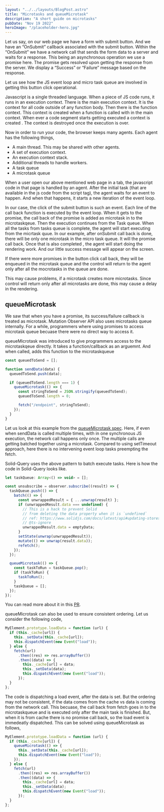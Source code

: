 ```yaml
---
layout: "../../layouts/BlogPost.astro"
title: "Microtasks and queueMicrotask"
description: "A short guide on microtasks"
pubDate: "Nov 19 2022"
heroImage: "/placeholder-hero.jpg"
---
```


Let us say, on our web page we have a form with submit button. And we have an “OnSubmit” callback associated with the submit button. Within the “OnSubmit” we have a network call that sends the form data to a server and waits for a response. This being an asynchronous operation we use a promise here. The promise gets resolved upon getting the response from the server. We display a “Success” or “Failure” message based on the response.

Let us see how the JS event loop and micro task queue are involved in getting this button click operational.

Javascript is a single threaded language. When a piece of JS code runs, it runs in an execution context. There is the main execution context. It is the context for all code outside of any function body. Then there is the function context. This context is created when a function is called with in the main context. When ever a code segment starts getting executed a context is created . The context is destroyed once the execution is over.

Now in order to run your code, the browser keeps many agents. Each agent has the following things,

- A main thread. This may be shared with other agents.
- A set of execution context.
- An execution context stack.
- Additional threads to handle workers.
- A task queue
- A microtask queue

When a user open our above mentioned web page in a tab, the javascript code in that page is handled by an agent. After the initial task (that are available in the js code from the script tag), the agent waits for an event to happen. And when that happens, it starts a new iteration of the event loop.

In our case, the click of the submit button is such an event. Each line of the call back function is executed by the event loop. When it gets to the promise, the call back of the promise is added as microtask in to the microtaskqeue. Then the execution continues from the Task queue. When all the tasks from tasks queue is complete, the agent will start executing from the micrtask quue. In our example, after onSubmit call back is done, there will be only one microtask in the micro task queue. It will the promise call back. Once that is also completed , the agent will start doing the rendering work. And our little success message will appear on the screen.

If there were more promises in the button click call back, they will be enqueued in the microtask queue and the control will return to the agent only after all the mocrotasks in the queue are done.

This may cause problems, if a microtask creates more microtasks. Since control will return only after all microtasks are done, this may cause a delay in the rendering.

## **queueMicrotask**

We saw that when you have a promise, its success/failure callback is treated as microtask. Mutation Observer API also uses microtasks queue internally. For a while, programmers where using promises to access microtask queue becuase there were no direct way to access it.

queueMicrotask was introduced to give programmers access to the microtaskqeue directly. It takes a function/callback as an arguemnt. And when called, adds this function to the microtaskqueue

```javascript
const queuedToSend = [];

function sendData(data) {
  queuedToSend.push(data);

  if (queuedToSend.length === 1) {
    queueMicrotask(() => {
      const stringToSend = JSON.stringify(queuedToSend);
      queuedToSend.length = 0;

      fetch("/endpoint", stringToSend);
    });
  }
}
```

Let us look at this example from the <a href='https://html.spec.whatwg.org/multipage/timers-and-user-prompts.html#microtask-queuing' target='_blank'>queueMicrotask spec</a>.
Here, if even when sendData is called multiple times, with in one synchronous JS execution, the network call happens only once. The multiple calls are getting batched together using a microtask. Compared to using setTimeout approach, here there is no intervening event loop tasks preempting the fetch.

<a herf='https://tanstack.com/query/v4/docs/adapters/solid-query' target='_blank'>Solid-Query</a> uses the above pattern to batch execute tasks. Here is how the code in Solid-Query looks like.

```javascript
let taskQueue: Array<() => void> = [];

const unsubscribe = observer.subscribe((result) => {
  taskQueue.push(() => {
    batch(() => {
      const unwrappedResult = { ...unwrap(result) };
      if (unwrappedResult.data === undefined) {
        // This is a hack to prevent Solid
        // from deleting the data property when it is `undefined`
        // ref: https://www.solidjs.com/docs/latest/api#updating-stores
        // @ts-ignore
        unwrappedResult.data = emptyData;
      }
      setState(unwrap(unwrappedResult));
      mutate(() => unwrap(result.data));
      refetch();
    });
  });

  queueMicrotask(() => {
    const taskToRun = taskQueue.pop();
    if (taskToRun) {
      taskToRun();
    }
    taskQueue = [];
  });
});
```

You can read more about it in this <a href='https://github.com/TanStack/query/pull/4211/files#diff-714a59e79c53679067f732913ea8f89b7f04541556ca1787b73c6a7091838e87' target='_blank'>PR</a>.

queueMicrotask can also be used to ensure consistent ordering. Let us consider the following code,

```javascript
MyElement.prototype.loadData = function (url) {
  if (this._cache[url]) {
    this._setData(this._cache[url]);
    this.dispatchEvent(new Event("load"));
  } else {
    fetch(url)
      .then((res) => res.arrayBuffer())
      .then((data) => {
        this._cache[url] = data;
        this._setData(data);
        this.dispatchEvent(new Event("load"));
      });
  }
};
```

The code is dispatching a load event, after the data is set. But the ordering may not be consistent, if the data comes from the cache vs data is coming from the network call. This becuase, the call back from fetch goes in to the microtaskqueue and is executed only after the main task is finished. But, when it is from cache there is no promise call back, so the load event is immedeatly dispatched. This can be solved using queueMicrotask as follows,

```javascript
MyElement.prototype.loadData = function (url) {
  if (this._cache[url]) {
    queueMicrotask(() => {
      this._setData(this._cache[url]);
      this.dispatchEvent(new Event("load"));
    });
  } else {
    fetch(url)
      .then((res) => res.arrayBuffer())
      .then((data) => {
        this._cache[url] = data;
        this._setData(data);
        this.dispatchEvent(new Event("load"));
      });
  }
};
```
